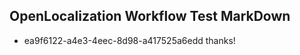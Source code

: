 ## OpenLocalization Workflow Test MarkDown
* ea9f6122-a4e3-4eec-8d98-a417525a6edd thanks!

<!--HONumber=Jul16_HO4-->


